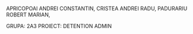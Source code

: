 APRICOPOAI ANDREI CONSTANTIN, 
CRISTEA ANDREI RADU,
PADURARIU ROBERT MARIAN,
 
GRUPA: 2A3
PROIECT: DETENTION ADMIN
